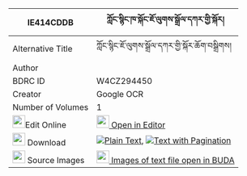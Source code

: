 |IE414CDDB|ཀློང་སྙིང་ཁ་སྐོང་ཇོ་ལུགས་སྒྲོལ་དཀར་གྱི་སྐོར། 
| --- | --- 
|Alternative Title |ཀློང་སྙིང་ཇོ་ལུགས་སྒྲོལ་དཀར་གྱི་སྐོར་ཆོག་བསྒྲིགས།
|Author | 
|BDRC ID | W4CZ294450
|Creator | Google OCR
|Number of Volumes| 1
|<img width="25" src="https://img.icons8.com/color/25/000000/edit-property.png">Edit Online| [<img width="25" src="https://avatars.githubusercontent.com/u/45091458?s=200&v=4"> Open in Editor](http://editor.openpecha.org/IE414CDDB)
|<img width="25" src="https://img.icons8.com/fluent/48/000000/download-2.png"/>  Download | [![](https://img.icons8.com/color/20/000000/txt.png)Plain Text](https://github.com/Openpecha/IE414CDDB/releases/download/v1/long_nyingkha_kong_jo_luk_drol_plain_IE414CDDB.zip), [![](https://img.icons8.com/color/20/000000/txt.png)Text with Pagination](https://github.com/Openpecha/IE414CDDB/releases/download/v1/long_nyingkha_kong_jo_luk_drol_pages_IE414CDDB.zip)
|<img width="25" src="https://img.icons8.com/plasticine/100/000000/pictures-folder.png"/>  Source Images | [<img width="25" src="https://library.bdrc.io/icons/BUDA-small.svg"> Images of text file open in BUDA](https://library.bdrc.io/show/bdr:W4CZ294450)